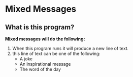 # Mixed Messages
## What is this program?
**Mixed messages will do the following:**
1. When this program runs it will produce a new line of text.
2. this line of text can be one of the following:
    - A joke
    - An inspirational message
    - The word of the day
